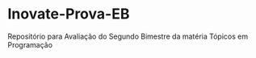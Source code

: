 # Inovate-Prova-EB
Repositório para Avaliação do Segundo Bimestre da matéria Tópicos em Programação
